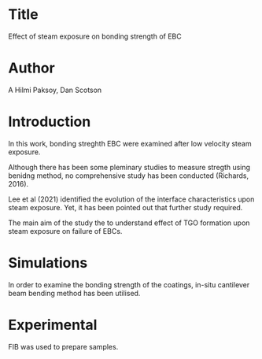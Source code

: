 # Title
Effect of steam exposure on bonding strength of EBC
# Author
A Hilmi Paksoy, Dan Scotson
# Introduction
In this work, bonding streghth EBC were examined after low velocity steam exposure.

Although there has been some pleminary studies to measure stregth using benidng method, no comprehensive study has been conducted (Richards, 2016). 

Lee et al (2021) identified the evolution of the interface characteristics upon steam exposure. Yet, it has been pointed out that further study required.

The main aim of the study the to understand effect of TGO formation upon steam exposure on failure of EBCs.

# Simulations	
In order to examine the bonding strength of the coatings, in-situ cantilever beam bending method has been utilised. 

# Experimental
FIB was used to prepare samples. 
